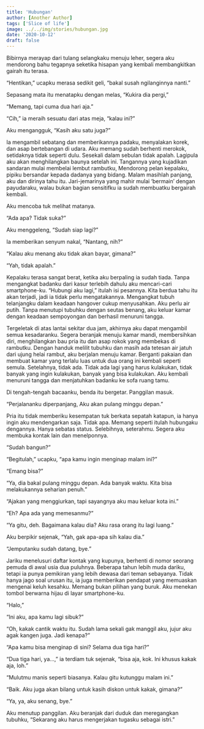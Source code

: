 ```yaml
---
title: 'Hubungan'
author: [Another Author]
tags: ['Slice of life']
image: ../../img/stories/hubungan.jpg
date: '2020-10-12'
draft: false
---
```

Bibirnya merayap dari tulang selangkaku menuju leher, segera aku mendorong bahu tegapnya seketika hisapan yang kembali membangkitkan gairah itu terasa.

“Hentikan,” ucapku merasa sedikit geli, “bakal susah ngilanginnya nanti.”

Sepasang mata itu menatapku dengan melas, “Kukira dia pergi,”

“Memang, tapi cuma dua hari aja.”

“Cih,” ia meraih sesuatu dari atas meja, “kalau ini?”

Aku mengangguk, “Kasih aku satu juga?”

Ia mengambil sebatang dan memberikannya padaku, menyalakan korek, dan asap bertebangan di udara. Aku memang sudah berhenti merokok, setidaknya tidak seperti dulu. Sesekali dalam sebulan tidak apalah. Lagipula aku akan menghilangkan baunya setelah ini. Tangannya yang kujadikan sandaran mulai membelai lembut rambutku,  Mendorong pelan kepalaku, pipiku bersandar kepada dadanya yang bidang. Malam masihlah panjang, aku dan dirinya tahu itu. Jari-jemarinya yang mahir mulai ‘bermain’ dengan payudaraku, walau bukan bagian sensitifku ia sudah membuatku bergairah kembali.

Aku mencoba tuk melihat matanya.

“Ada apa? Tidak suka?”

Aku menggeleng, “Sudah siap lagi?”

Ia memberikan senyum nakal, “Nantang, nih?”

“Kalau aku menang aku tidak akan bayar, gimana?”

“Yah, tidak apalah.”

Kepalaku terasa sangat berat, ketika aku berpaling ia sudah tiada. Tanpa mengangkat badanku dari kasur terlebih dahulu aku mencari-cari smartphone-ku. “Hubungi aku lagi,” itulah isi pesannya. Kita berdua tahu itu akan terjadi, jadi ia tidak perlu mengatakannya. Mengangkat tubuh telanjangku dalam keadaan hangover cukup menyusahkan. Aku perlu air putih. Tanpa menutupi tubuhku dengan seutas benang, aku keluar kamar dengan keadaan sempoyongan dan berhasil menuruni tangga.

Tergeletak di atas lantai sekitar dua jam, akhirnya aku dapat mengambil semua kesadaranku. Segera beranjak menuju kamar mandi, membersihkan diri, menghilangkan bau pria itu dan asap rokok yang membekas di rambutku. Dengan handuk melilit tubuhku dan masih ada tetesan air jatuh dari ujung helai rambut, aku berjalan menuju kamar. Berganti pakaian dan membuat kamar yang terlalu luas untuk dua orang ini kembali seperti semula. Setelahnya, tidak ada. Tidak ada lagi yang harus kulakukan, tidak banyak yang ingin kulakukan, banyak yang bisa kulakukan. Aku kembali menuruni tangga dan menjatuhkan badanku ke sofa ruang tamu.

Di tengah-tengah bacaanku, benda itu bergetar. Panggilan masuk.

“Perjalananku diperpanjang, Aku akan pulang minggu depan.”

Pria itu tidak memberiku kesempatan tuk berkata sepatah katapun, ia hanya ingin aku mendengarkan saja. Tidak apa. Memang seperti itulah hubungaku dengannya. Hanya sebatas status. Selebihnya, seterahmu. Segera aku membuka kontak lain dan menelponnya.

“Sudah bangun?”

“Begitulah,” ucapku, “apa kamu ingin menginap malam ini?”

“Emang bisa?”

“Ya, dia bakal pulang minggu depan. Ada banyak waktu. Kita bisa melakukannya seharian penuh.”

“Ajakan yang menggiurkan, tapi sayangnya aku mau keluar kota ini.”

“Eh? Apa ada yang memesanmu?”

“Ya gitu, deh. Bagaimana kalau dia? Aku rasa orang itu lagi luang.”

Aku berpikir sejenak, “Yah, gak apa-apa sih kalau dia.”

“Jemputanku sudah datang, bye.”

Jariku menelusuri daftar kontak yang kupunya, berhenti di nomor seorang pemuda di awal usia dua puluhnya. Beberapa tahun lebih muda dariku, tetapi ia punya pemikiran yang lebih dewasa dari teman sebayanya. Tidak hanya jago soal urusan itu, ia juga memberikan pendapat yang memuaskan mengenai keluh kesahku. Memang bukan pilihan yang buruk. Aku menekan tombol berwarna hijau di layar smartphone-ku.

“Halo,”

“Ini aku, apa kamu lagi sibuk?”

“Oh, kakak cantik waktu itu. Sudah lama sekali gak manggil aku, jujur aku agak kangen juga. Jadi kenapa?”

“Apa kamu bisa menginap di sini? Selama dua tiga hari?”

“Dua tiga hari, ya…,” ia terdiam tuk sejenak, “bisa aja, kok. Ini khusus kakak aja, loh.”

“Mulutmu manis seperti biasanya. Kalau gitu kutunggu malam ini.”

“Baik. Aku juga akan bilang untuk kasih diskon untuk kakak, gimana?”

“Ya, ya, aku senang, bye.”

Aku menutup panggilan. Aku beranjak dari duduk dan meregangkan tubuhku, “Sekarang aku harus mengerjakan tugasku sebagai istri.”
